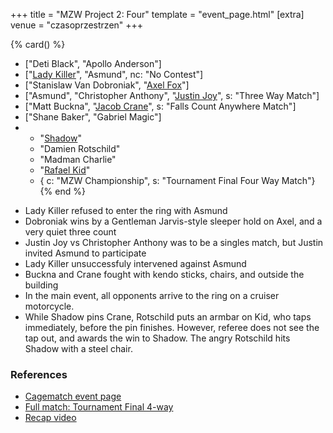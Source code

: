 +++
title = "MZW Project 2: Four"
template = "event_page.html"
[extra]
venue = "czasoprzestrzen"
+++

{% card() %}
- ["Deti Black", "Apollo Anderson"]
- ["[Lady Killer](@/w/boro.md)", "Asmund", nc: "No Contest"]
- ["Stanislaw Van Dobroniak", "[Axel Fox](@/w/axel-fox.md)"]
- ["Asmund", "Christopher Anthony", "[Justin Joy](@/w/justin-joy.md)", s: "Three Way Match"]
- ["Matt Buckna", "[Jacob Crane](@/w/jacob-crane.md)", s: "Falls Count Anywhere Match"]
- ["Shane Baker", "Gabriel Magic"]
- - "[Shadow](@/w/shadow.md)"
  - "Damien Rotschild"
  - "Madman Charlie"
  - "[Rafael Kid](@/w/rafael-kid.md)"
  - { c: "MZW Championship", s: "Tournament Final Four Way Match"}
{% end %}

* Lady Killer refused to enter the ring with Asmund
* Dobroniak wins by a Gentleman Jarvis-style sleeper hold on Axel, and a very quiet three count
* Justin Joy vs Christopher Anthony was to be a singles match, but Justin invited Asmund to participate
* Lady Killer unsuccessfuly intervened against Asmund
* Buckna and Crane fought with kendo sticks, chairs, and outside the building
* In the main event, all opponents arrive to the ring on a cruiser motorcycle.
* While Shadow pins Crane, Rotschild puts an armbar on Kid, who taps immediately, before the pin finishes. However, referee does not see the tap out, and awards the win to Shadow. The angry Rotschild hits Shadow with a steel chair.

### References

* [Cagematch event page](https://www.cagematch.net/?id=1&nr=322461)
* [Full match: Tournament Final 4-way](https://www.youtube.com/watch?v=31_PIi22v6o)
* [Recap video](https://youtu.be/8LKMTYPzaIU)

